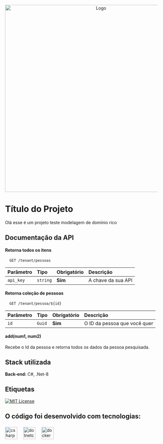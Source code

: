 ﻿<p align="center">
  <img src="src/assets/logo.png" alt="Logo" width="617">
</p>

# Título do Projeto
Olá esse é um projeto teste modelagem de domínio rico

## Documentação da API

#### Retorna todos os itens

```http
  GET /tenant/pessoas
```

| Parâmetro   | Tipo       | Obrigatório | Descrição                           |
| :---------- | :--------- | :---------  | :---------------------------------- |
| `api_key` | `string` | **Sim**| A chave da sua API |

#### Retorna coleção de pessoas

```http
  GET /tenant/pessoa/${id}
```

| Parâmetro   | Tipo       | Obrigatório | Descrição                           |
| :---------- | :--------- | :---------  | :---------------------------------- |
| `id`      | `Guid` | **Sim**| O ID da pessoa que você quer |

#### add(num1, num2)

Recebe o Id da pessoa e retorna todos os dados da pessoa pesquisada.


## Stack utilizada

**Back-end:** C#, .Net-8


## Etiquetas

[![MIT License](https://img.shields.io/badge/License-MIT-green.svg)](https://choosealicense.com/licenses/mit/)


## O código foi desenvolvido com tecnologias:

###

<div align="left">
  <img src="https://cdn.jsdelivr.net/gh/devicons/devicon/icons/csharp/csharp-original.svg" height="40" alt="csharp logo"  />
  <img width="12" />
  <img src="https://cdn.jsdelivr.net/gh/devicons/devicon/icons/dotnetcore/dotnetcore-original.svg" height="40" alt="dotnetcore logo"  />
  <img width="12" />
  <img src="https://cdn.jsdelivr.net/gh/devicons/devicon/icons/docker/docker-original.svg" height="40" alt="docker logo"  />
</div>

###